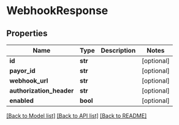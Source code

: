 # WebhookResponse

## Properties
Name | Type | Description | Notes
------------ | ------------- | ------------- | -------------
**id** | **str** |  | [optional] 
**payor_id** | **str** |  | [optional] 
**webhook_url** | **str** |  | [optional] 
**authorization_header** | **str** |  | [optional] 
**enabled** | **bool** |  | [optional] 

[[Back to Model list]](../README.md#documentation-for-models) [[Back to API list]](../README.md#documentation-for-api-endpoints) [[Back to README]](../README.md)


